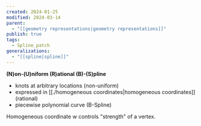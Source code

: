 ```yaml
---
created: 2024-01-25
modified: 2024-03-14
parent:
  - "[[geometry representations|geometry representations]]"
publish: true
tags:
  - Spline_patch
generalizations:
  - "[[spline|spline]]"
---
```

**(N)on-(U)niform (R)ational (B)-(S)pline**
- knots at arbitrary locations (non-uniform)
- expressed in [[./homogeneous coordinates|homogeneous coordinates]] (rational)
- piecewise polynomial curve (B-Spline)

Homogeneous coordinate w controls "strength" of a vertex.